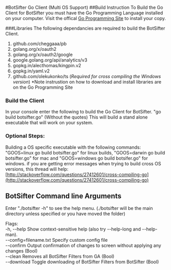 #BotSifter Go Client (Multi OS Support) 
##Build Instruction
To Build the Go Client for BotSifter you must have the Go Programming Language installed on your computer.  Visit the offical [Go Programming Site](https://golang.org/) to install your copy. 

###Libraries
The following dependancies are required to build the BotSifter Client. 
  1. github.com/cheggaaa/pb
  2. golang.org/x/oauth2
  3. golang.org/x/oauth2/google
  4. google.golang.org/api/analytics/v3
  5. gopkg.in/alecthomas/kingpin.v2
  6. gopkg.in/yaml.v2
  7. github.com/olekukonko/ts  (_Required for cross compiling the Windows version_)
  *Note instrustion on how to download and install libraries are on the Go Programming Site
  
### Build the Client
In your console enter the following to build the Go Client for BotSifter. "go build botsifter.go" (Without the quotes) This will build
a stand alone executable that will work on your system. 


### Optional Steps:

Building a OS specific executable with the following commands: "GOOS=linux go build botsifter.go" for linux builds, "GOOS=darwin go
build botsifter.go" for mac and "GOOS=windows go build botsifer.go" for windows. if you are getting error messages when trying to
build cross OS versions, this thread will help:
[http://stackoverflow.com/questions/27412601/cross-compiling-go](http://stackoverflow.com/questions/27412601/cross-compiling-go)

## BotSifter Command line Arguments

Enter "./botsifter -h" to see the help menu. (./botsifter  will be the main directory unless specified or you have moved the folder)

Flags:<br>
-h, --help        Show context-sensitive help (also try --help-long and --help-man).<br>
 --config=filename.txt  Specify custom config file<br>
 --confirm         Output confirmation of changes to screen without applying any changes (Bool)<br>
 --clean            Removes all BotSifter Filters from GA (Bool)<br>
 --download     Toggle downloading of BotSifter Filters from BotSifter (Bool)<br>
 
